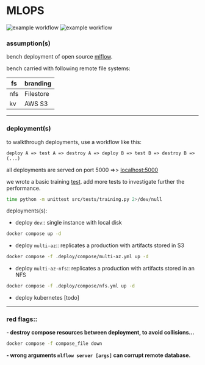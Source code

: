 # MLOPS

![example workflow](https://github.com/MarcelNasser/benchmark-mlops/actions/workflows/docker.yml/badge.svg)  ![example workflow](https://github.com/MarcelNasser/benchmark-mlops/actions/workflows/docker-nfs.yml/badge.svg) 

### assumption(s)

bench deployment of open source [mlflow](https://mlflow.org/docs/latest/tracking.html).

bench carried with following remote file systems:

| fs   | branding  |
|------|-----------|
| nfs  | Filestore |
| kv   | AWS S3    |


---
### deployment(s)

to walkthrough deployments, use a workflow like this:

`````
deploy A => test A => destroy A => deploy B => test B => destroy B => (...)
`````
all deployments are served on port 5000 =>> [localhost:5000](http://localhost:5000)

we wrote a basic training [test](src/tests/training.py). add more tests to investigate further the performance. 

````bash
time python -m unittest src/tests/training.py 2>/dev/null
````


deployments(s):

- deploy `dev`:: single instance with local disk

````bash
docker compose up -d
````

- deploy `multi-az`:: replicates a production with artifacts stored in S3

````bash
docker compose -f .deploy/compose/multi-az.yml up -d
````

- deploy `multi-az-nfs`:: replicates a production with artifacts stored in an NFS

````bash
docker compose -f .deploy/compose/nfs.yml up -d
````

- deploy kubernetes [todo]


---
### red flags::

**- destroy compose resources between deployment, to avoid collisions...**

```bash
docker compose -f compose_file down
```

**- wrong arguments `mlflow server [args]` can corrupt remote database.**



